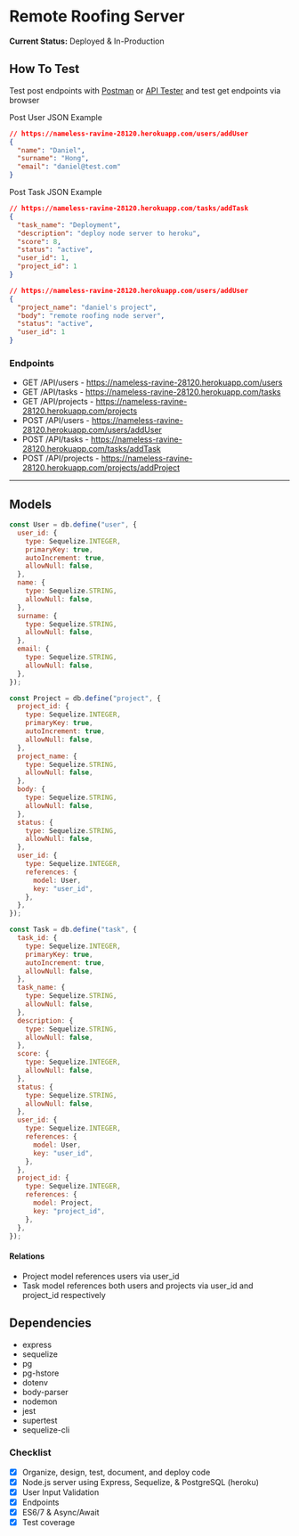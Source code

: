 # Remote Roofing Server

**Current Status:** Deployed & In-Production

## How To Test

Test post endpoints with [Postman](https://web.postman.co/) or [API Tester](https://apitester.com/) and test get endpoints via browser

Post User JSON Example

```json
// https://nameless-ravine-28120.herokuapp.com/users/addUser
{
  "name": "Daniel",
  "surname": "Hong",
  "email": "daniel@test.com"
}
```

Post Task JSON Example

```json
// https://nameless-ravine-28120.herokuapp.com/tasks/addTask
{
  "task_name": "Deployment",
  "description": "deploy node server to heroku",
  "score": 8,
  "status": "active",
  "user_id": 1,
  "project_id": 1
}
```

```json
// https://nameless-ravine-28120.herokuapp.com/users/addUser
{
  "project_name": "daniel's project",
  "body": "remote roofing node server",
  "status": "active",
  "user_id": 1
}
```

### Endpoints

- GET /API/users - https://nameless-ravine-28120.herokuapp.com/users
- GET /API/tasks - https://nameless-ravine-28120.herokuapp.com/tasks
- GET /API/projects - https://nameless-ravine-28120.herokuapp.com/projects
- POST /API/users - https://nameless-ravine-28120.herokuapp.com/users/addUser
- POST /API/tasks - https://nameless-ravine-28120.herokuapp.com/tasks/addTask
- POST /API/projects - https://nameless-ravine-28120.herokuapp.com/projects/addProject

---

## Models

```javascript
const User = db.define("user", {
  user_id: {
    type: Sequelize.INTEGER,
    primaryKey: true,
    autoIncrement: true,
    allowNull: false,
  },
  name: {
    type: Sequelize.STRING,
    allowNull: false,
  },
  surname: {
    type: Sequelize.STRING,
    allowNull: false,
  },
  email: {
    type: Sequelize.STRING,
    allowNull: false,
  },
});

const Project = db.define("project", {
  project_id: {
    type: Sequelize.INTEGER,
    primaryKey: true,
    autoIncrement: true,
    allowNull: false,
  },
  project_name: {
    type: Sequelize.STRING,
    allowNull: false,
  },
  body: {
    type: Sequelize.STRING,
    allowNull: false,
  },
  status: {
    type: Sequelize.STRING,
    allowNull: false,
  },
  user_id: {
    type: Sequelize.INTEGER,
    references: {
      model: User,
      key: "user_id",
    },
  },
});

const Task = db.define("task", {
  task_id: {
    type: Sequelize.INTEGER,
    primaryKey: true,
    autoIncrement: true,
    allowNull: false,
  },
  task_name: {
    type: Sequelize.STRING,
    allowNull: false,
  },
  description: {
    type: Sequelize.STRING,
    allowNull: false,
  },
  score: {
    type: Sequelize.INTEGER,
    allowNull: false,
  },
  status: {
    type: Sequelize.STRING,
    allowNull: false,
  },
  user_id: {
    type: Sequelize.INTEGER,
    references: {
      model: User,
      key: "user_id",
    },
  },
  project_id: {
    type: Sequelize.INTEGER,
    references: {
      model: Project,
      key: "project_id",
    },
  },
});
```
#### Relations
- Project model references users via user_id
- Task model references both users and projects via user_id and project_id respectively

## Dependencies

- express
- sequelize
- pg
- pg-hstore
- dotenv
- body-parser
- nodemon
- jest
- supertest
- sequelize-cli

### Checklist

- [x] Organize, design, test, document, and deploy code
- [x] Node.js server using Express, Sequelize, & PostgreSQL (heroku)
- [x] User Input Validation
- [x] Endpoints
- [x] ES6/7 & Async/Await
- [x] Test coverage 